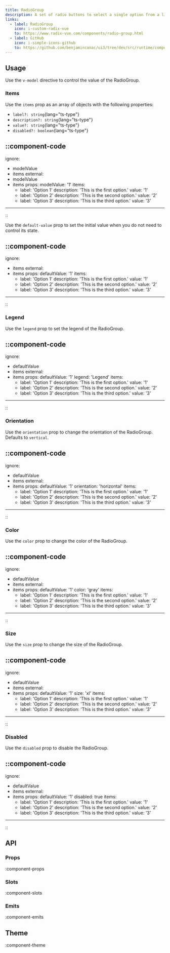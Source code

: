 ```yaml
---
title: RadioGroup
description: A set of radio buttons to select a single option from a list.
links:
  - label: RadioGroup
    icon: i-custom-radix-vue
    to: https://www.radix-vue.com/components/radio-group.html
  - label: GitHub
    icon: i-simple-icons-github
    to: https://github.com/benjamincanac/ui3/tree/dev/src/runtime/components/RadioGroup.vue
---
```


## Usage

Use the `v-model` directive to control the value of the RadioGroup.

### Items

Use the `items` prop as an array of objects with the following properties:

- `label?: string`{lang="ts-type"}
- `description?: string`{lang="ts-type"}
- `value?: string`{lang="ts-type"}
- `disabled?: boolean`{lang="ts-type"}

::component-code
---
ignore:
  - modelValue
  - items
external:
  - modelValue
  - items
props:
  modelValue: '1'
  items:
    - label: 'Option 1'
      description: 'This is the first option.'
      value: '1'
    - label: 'Option 2'
      description: 'This is the second option.'
      value: '2'
    - label: 'Option 3'
      description: 'This is the third option.'
      value: '3'
---
::

Use the `default-value` prop to set the initial value when you do not need to control its state.

::component-code
---
ignore:
  - items
external:
  - items
props:
  defaultValue: '1'
  items:
    - label: 'Option 1'
      description: 'This is the first option.'
      value: '1'
    - label: 'Option 2'
      description: 'This is the second option.'
      value: '2'
    - label: 'Option 3'
      description: 'This is the third option.'
      value: '3'
---
::

### Legend

Use the `legend` prop to set the legend of the RadioGroup.

::component-code
---
ignore:
  - defaultValue
  - items
external:
  - items
props:
  defaultValue: '1'
  legend: 'Legend'
  items:
    - label: 'Option 1'
      description: 'This is the first option.'
      value: '1'
    - label: 'Option 2'
      description: 'This is the second option.'
      value: '2'
    - label: 'Option 3'
      description: 'This is the third option.'
      value: '3'
---
::

### Orientation

Use the `orientation` prop to change the orientation of the RadioGroup. Defaults to `vertical`.

::component-code
---
ignore:
  - defaultValue
  - items
external:
  - items
props:
  defaultValue: '1'
  orientation: 'horizontal'
  items:
    - label: 'Option 1'
      description: 'This is the first option.'
      value: '1'
    - label: 'Option 2'
      description: 'This is the second option.'
      value: '2'
    - label: 'Option 3'
      description: 'This is the third option.'
      value: '3'
---
::

### Color

Use the `color` prop to change the color of the RadioGroup.

::component-code
---
ignore:
  - defaultValue
  - items
external:
  - items
props:
  defaultValue: '1'
  color: 'gray'
  items:
    - label: 'Option 1'
      description: 'This is the first option.'
      value: '1'
    - label: 'Option 2'
      description: 'This is the second option.'
      value: '2'
    - label: 'Option 3'
      description: 'This is the third option.'
      value: '3'
---
::

### Size

Use the `size` prop to change the size of the RadioGroup.

::component-code
---
ignore:
  - defaultValue
  - items
external:
  - items
props:
  defaultValue: '1'
  size: 'xl'
  items:
    - label: 'Option 1'
      description: 'This is the first option.'
      value: '1'
    - label: 'Option 2'
      description: 'This is the second option.'
      value: '2'
    - label: 'Option 3'
      description: 'This is the third option.'
      value: '3'
---
::

### Disabled

Use the `disabled` prop to disable the RadioGroup.

::component-code
---
ignore:
  - defaultValue
  - items
external:
  - items
props:
  defaultValue: '1'
  disabled: true
  items:
    - label: 'Option 1'
      description: 'This is the first option.'
      value: '1'
    - label: 'Option 2'
      description: 'This is the second option.'
      value: '2'
    - label: 'Option 3'
      description: 'This is the third option.'
      value: '3'
---
::

## API

### Props

:component-props

### Slots

:component-slots

### Emits

:component-emits

## Theme

:component-theme
